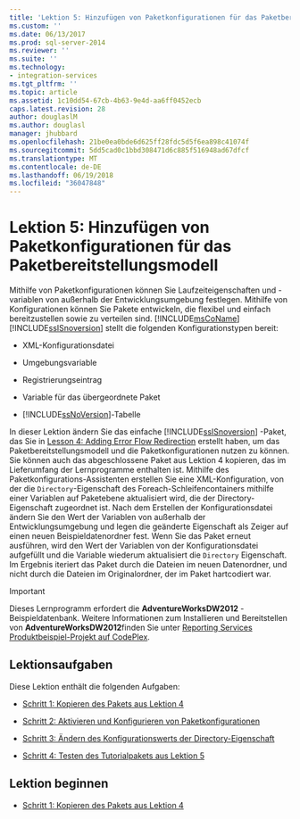 ```yaml
---
title: 'Lektion 5: Hinzufügen von Paketkonfigurationen für das Paketbereitstellungsmodell | Microsoft Docs'
ms.custom: ''
ms.date: 06/13/2017
ms.prod: sql-server-2014
ms.reviewer: ''
ms.suite: ''
ms.technology:
- integration-services
ms.tgt_pltfrm: ''
ms.topic: article
ms.assetid: 1c10dd54-67cb-4b63-9e4d-aa6ff0452ecb
caps.latest.revision: 28
author: douglaslM
ms.author: douglasl
manager: jhubbard
ms.openlocfilehash: 21be0ea0bde6d625ff28fdc5d5f6ea898c41074f
ms.sourcegitcommit: 5dd5cad0c1bbd308471d6c885f516948ad67dfcf
ms.translationtype: MT
ms.contentlocale: de-DE
ms.lasthandoff: 06/19/2018
ms.locfileid: "36047848"
---
```

# <a name="lesson-5-adding-package-configurations-for-the-package-deployment-model"></a>Lektion 5: Hinzufügen von Paketkonfigurationen für das Paketbereitstellungsmodell
  Mithilfe von Paketkonfigurationen können Sie Laufzeiteigenschaften und -variablen von außerhalb der Entwicklungsumgebung festlegen. Mithilfe von Konfigurationen können Sie Pakete entwickeln, die flexibel und einfach bereitzustellen sowie zu verteilen sind. [!INCLUDE[msCoName](../includes/msconame-md.md)] [!INCLUDE[ssISnoversion](../includes/ssisnoversion-md.md)] stellt die folgenden Konfigurationstypen bereit:  
  
-   XML-Konfigurationsdatei  
  
-   Umgebungsvariable  
  
-   Registrierungseintrag  
  
-   Variable für das übergeordnete Paket  
  
-   [!INCLUDE[ssNoVersion](../includes/ssnoversion-md.md)]-Tabelle  
  
 In dieser Lektion ändern Sie das einfache [!INCLUDE[ssISnoversion](../includes/ssisnoversion-md.md)] -Paket, das Sie in [Lesson 4: Adding Error Flow Redirection](lesson-4-add-error-flow-redirection-with-ssis.md) erstellt haben, um das Paketbereitstellungsmodell und die Paketkonfigurationen nutzen zu können. Sie können auch das abgeschlossene Paket aus Lektion 4 kopieren, das im Lieferumfang der Lernprogramme enthalten ist. Mithilfe des Paketkonfigurations-Assistenten erstellen Sie eine XML-Konfiguration, von der die `Directory`-Eigenschaft des Foreach-Schleifencontainers mithilfe einer Variablen auf Paketebene aktualisiert wird, die der Directory-Eigenschaft zugeordnet ist. Nach dem Erstellen der Konfigurationsdatei ändern Sie den Wert der Variablen von außerhalb der Entwicklungsumgebung und legen die geänderte Eigenschaft als Zeiger auf einen neuen Beispieldatenordner fest. Wenn Sie das Paket erneut ausführen, wird den Wert der Variablen von der Konfigurationsdatei aufgefüllt und die Variable wiederum aktualisiert die `Directory` Eigenschaft. Im Ergebnis iteriert das Paket durch die Dateien im neuen Datenordner, und nicht durch die Dateien im Originalordner, der im Paket hartcodiert war.  
  
> [!IMPORTANT]  
>  Dieses Lernprogramm erfordert die **AdventureWorksDW2012** -Beispieldatenbank. Weitere Informationen zum Installieren und Bereitstellen von **AdventureWorksDW2012**finden Sie unter [Reporting Services Produktbeispiel-Projekt auf CodePlex](http://go.microsoft.com/fwlink/?LinkID=526910).  
  
## <a name="lesson-tasks"></a>Lektionsaufgaben  
 Diese Lektion enthält die folgenden Aufgaben:  
  
-   [Schritt 1: Kopieren des Pakets aus Lektion 4](lesson-5-1-copying-the-lesson-4-package.md)  
  
-   [Schritt 2: Aktivieren und Konfigurieren von Paketkonfigurationen](lesson-5-2-enabling-and-configuring-package-configurations.md)  
  
-   [Schritt 3: Ändern des Konfigurationswerts der Directory-Eigenschaft](lesson-5-3-modifying-the-directory-property-configuration-value.md)  
  
-   [Schritt 4: Testen des Tutorialpakets aus Lektion 5](lesson-5-4-testing-the-lesson-5-tutorial-package.md)  
  
## <a name="start-the-lesson"></a>Lektion beginnen  
  
-   [Schritt 1: Kopieren des Pakets aus Lektion 4](lesson-5-1-copying-the-lesson-4-package.md)  
  
  